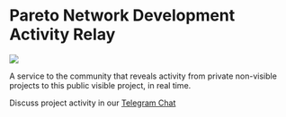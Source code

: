 # Pareto Network Development Activity Relay

![](https://img.shields.io/github/commits-since/1blockologist/ParetoDevelopmentActivityRelay/0.1.svg?style=popout)

A service to the community that reveals activity from private non-visible projects to this public visible project, in real time.

Discuss project activity in our [Telegram Chat](https://t.me/paretonetworkdiscussion)

